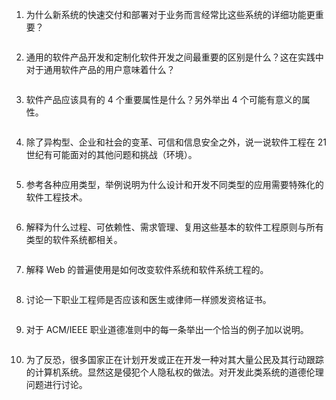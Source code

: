 1. 为什么新系统的快速交付和部署对于业务而言经常比这些系统的详细功能更重要？

   ```

   ```

2. 通用的软件产品开发和定制化软件开发之间最重要的区别是什么？这在实践中对于通用软件产品的用户意味着什么？

   ```

   ```

3. 软件产品应该具有的 4 个重要属性是什么？另外举出 4 个可能有意义的属性。

   ```

   ```

4. 除了异构型、企业和社会的变革、可信和信息安全之外，说一说软件工程在 21 世纪有可能面对的其他问题和挑战（环境）。

   ```

   ```

5. 参考各种应用类型，举例说明为什么设计和开发不同类型的应用需要特殊化的软件工程技术。

   ```

   ```

6. 解释为什么过程、可依赖性、需求管理、复用这些基本的软件工程原则与所有类型的软件系统都相关。

   ```

   ```

7. 解释 Web 的普遍使用是如何改变软件系统和软件系统工程的。

   ```

   ```

8. 讨论一下职业工程师是否应该和医生或律师一样颁发资格证书。

   ```

   ```

9. 对于 ACM/IEEE 职业道德准则中的每一条举出一个恰当的例子加以说明。

   ```

   ```

10. 为了反恐，很多国家正在计划开发或正在开发一种对其大量公民及其行动跟踪的计算机系统。显然这是侵犯个人隐私权的做法。对开发此类系统的道德伦理问题进行讨论。

    ```

    ```
